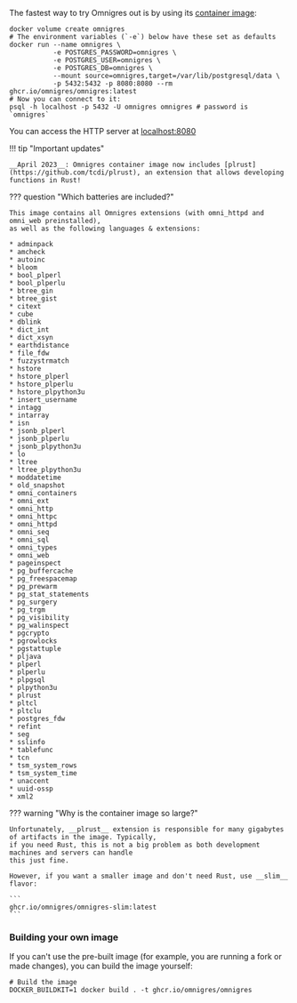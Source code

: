 The fastest way to try Omnigres out is by using
its [container image](https://github.com/omnigres/omnigres/pkgs/container/omnigres):

```shell
docker volume create omnigres
# The environment variables (`-e`) below have these set as defaults
docker run --name omnigres \
           -e POSTGRES_PASSWORD=omnigres \
           -e POSTGRES_USER=omnigres \
           -e POSTGRES_DB=omnigres \
           --mount source=omnigres,target=/var/lib/postgresql/data \
           -p 5432:5432 -p 8080:8080 --rm ghcr.io/omnigres/omnigres:latest
# Now you can connect to it:
psql -h localhost -p 5432 -U omnigres omnigres # password is `omnigres`
```

You can access the HTTP server at [localhost:8080](http://localhost:8080)

!!! tip "Important updates"

    __April 2023__: Omnigres container image now includes [plrust](https://github.com/tcdi/plrust), an extension that allows developing
    functions in Rust!

??? question "Which batteries are included?"

    This image contains all Omnigres extensions (with omni_httpd and omni_web preinstalled),
    as well as the following languages & extensions:
    
    * adminpack
    * amcheck
    * autoinc
    * bloom
    * bool_plperl
    * bool_plperlu
    * btree_gin
    * btree_gist
    * citext
    * cube
    * dblink
    * dict_int
    * dict_xsyn
    * earthdistance
    * file_fdw
    * fuzzystrmatch
    * hstore
    * hstore_plperl
    * hstore_plperlu
    * hstore_plpython3u
    * insert_username
    * intagg
    * intarray
    * isn
    * jsonb_plperl
    * jsonb_plperlu
    * jsonb_plpython3u
    * lo
    * ltree
    * ltree_plpython3u
    * moddatetime
    * old_snapshot
    * omni_containers
    * omni_ext
    * omni_http
    * omni_httpc
    * omni_httpd
    * omni_seq
    * omni_sql
    * omni_types
    * omni_web
    * pageinspect
    * pg_buffercache
    * pg_freespacemap
    * pg_prewarm
    * pg_stat_statements
    * pg_surgery
    * pg_trgm
    * pg_visibility
    * pg_walinspect
    * pgcrypto
    * pgrowlocks
    * pgstattuple
    * pljava
    * plperl
    * plperlu
    * plpgsql
    * plpython3u
    * plrust
    * pltcl
    * pltclu
    * postgres_fdw
    * refint
    * seg
    * sslinfo
    * tablefunc
    * tcn
    * tsm_system_rows
    * tsm_system_time
    * unaccent
    * uuid-ossp
    * xml2

??? warning "Why is the container image so large?"

    Unfortunately, __plrust__ extension is responsible for many gigabytes of artifacts in the image. Typically,
    if you need Rust, this is not a big problem as both development machines and servers can handle
    this just fine.

    However, if you want a smaller image and don't need Rust, use __slim__ flavor:

    ```
    ghcr.io/omnigres/omnigres-slim:latest
    ```

### Building your own image

If you can't use the pre-built image (for example, you are running a fork or made changes), you can build the image
yourself:

```shell
# Build the image
DOCKER_BUILDKIT=1 docker build . -t ghcr.io/omnigres/omnigres
```
